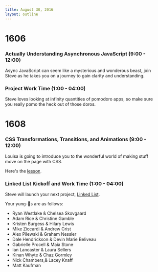 ```yaml
---
title: August 30, 2016
layout: outline
---
```


# 1606

### Actually Understanding Asynchronous JavaScript (9:00 - 12:00)

Async JavaScript can seem like a mysterious and wonderous beast, join Steve as he takes you on a journey to gain clarity and understanding.

### Project Work Time (1:00 - 04:00)

Steve loves looking at infinity quantities of pomodoro apps, so make sure you really pomo the heck out of those doros.

# 1608

### CSS Transformations, Transitions, and Animations  (9:00 - 12:00)

Louisa is going to introduce you to the wonderful world of making stuff move on the page with CSS.

Here's the [lesson](https://github.com/turingschool-examples/intro-to-CSS-transitions).

### Linked List Kickoff and Work Time (1:00 - 04:00)

Steve will launch your next project, [Linked List](http://frontend.turing.io/projects/linked-list.html).

Your yung-🍐s are as follows:

* Ryan Westlake & Chelsea Skovgaard
* Adam Rice & Christine Gamble
* Kristen Burgess & Hilary Lewis
* Mike Ziccardi & Andrew Crist
* Alex Pilewski & Graham Nessler
* Dale Hendrickson & Devin Marie Beliveau
* Gabrielle Procell & Maia Stone
* Ian Lancaster & Laura Sellers
* Kinan Whyte & Chaz Gormley
* Nick Chambers,& Lacey Knaff
* Matt Kaufman
